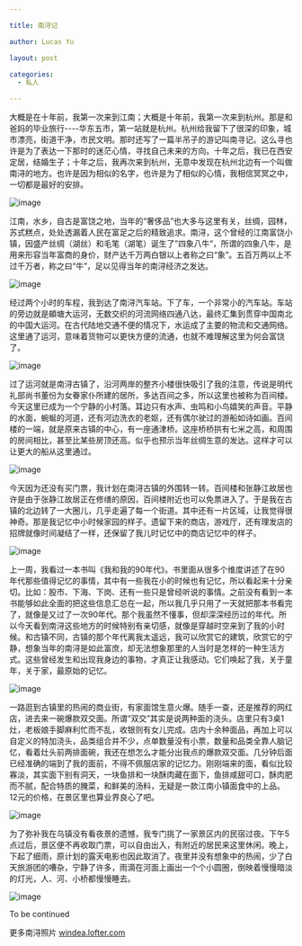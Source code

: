 ```yaml
---

title: 南浔记

author: Lucas Yu

layout: post

categories:
  - 私人

---
```


大概是在十年前，我第一次来到江南；大概是十年前，我第一次来到杭州。那是和爸妈的毕业旅行----华东五市，第一站就是杭州。杭州给我留下了很深的印象，城市漂亮，街道干净，市民文明。那时还写了一篇半吊子的游记叫南寻记。这么寻也许是为了表达一下那时的迷茫心情，寻找自己未来的方向。十年之后，我已在西安定居，结婚生子；十年之后，我再次来到杭州，无意中发现在杭州北边有一个叫做南浔的地方。也许是因为相似的名字，也许是为了相似的心情，我相信冥冥之中，一切都是最好的安排。

![image](http://www.iamyuchao.com/wp-content/uploads/2018/NanXun/1.jpeg)

江南，水乡，自古是富饶之地，当年的“奢侈品”也大多与这里有关，丝绸，园林，苏式糕点，处处透漏着人民在富足之后的精致追求。南浔，这个曾经的江南富饶小镇，因盛产丝绸（湖丝）和毛笔（湖笔）诞生了”四象八牛“，所谓的四象八牛，是用来形容当年富商的身价，财产达千万两白银以上者称之曰“象”。五百万两以上不过千万者，称之曰“牛”，足以见得当年的南浔经济之发达。

![image](http://www.iamyuchao.com/wp-content/uploads/2018/NanXun/2.jpeg)

经过两个小时的车程，我到达了南浔汽车站。下了车，一个非常小的汽车站。车站的旁边就是頔塘大运河，无数交织的河流网络四通八达，最终汇集到贯穿中国南北的中国大运河。在古代陆地交通不便的情况下，水运成了主要的物流和交通网络。这里通了运河，意味着货物可以更快方便的流通，也就不难理解这里为何会富饶了。

![image](http://www.iamyuchao.com/wp-content/uploads/2018/NanXun/3.jpeg)

过了运河就是南浔古镇了，沿河两岸的整齐小楼很快吸引了我的注意，传说是明代礼部尚书董份为女眷家仆所建的居所，多达百间之多，所以这里也被称为百间楼。今天这里已成为一个宁静的小村落。耳边只有水声、虫鸣和小鸟嬉笑的声音。平静的水面，蜿蜒的河道，还有河边洗衣的老妪，还有偶尔驶过的游船如诗如画。百间楼的一端，就是原来古镇的中心，有一座通津桥。这座桥桥拱有七米之高，和周围的房间相比，甚至比某些房顶还高。似乎也预示当年丝绸生意的发达。这样才可以让更大的船从这里通过。

![image](http://www.iamyuchao.com/wp-content/uploads/2018/NanXun/4.jpeg)

今天因为还没有买门票，我计划在南浔古镇的外围转一转。百间楼和张静江故居也许是由于张静江故居正在修缮的原因，百间楼附近也可以免票进入了。于是我在古镇的北边转了一大圈儿，几乎走遍了每一个街道。其中还有一片区域，让我觉得很神奇。那是我记忆中小时候家园的样子。遗留下来的商店，游戏厅，还有理发店的招牌就像时间凝结了一样，还保留了我儿时记忆中的商店记忆中的样子。

![image](http://www.iamyuchao.com/wp-content/uploads/2018/NanXun/5.jpeg)

上一周，我看过一本书叫《我和我的90年代》。书里面从很多个维度讲述了在90年代那些值得记忆的事情，其中有一些我在小的时候也有记忆，所以看起来十分亲切。比如：股市、下海、下岗、还有一些只是曾经听说的事情。之前没有看到一本书能够如此全面的把这些信息汇总在一起，所以我几乎只用了一天就把那本书看完了，就像是又过了一次90年代。那个我虽然不懂事，但却深深经历过的年代。所以今天看到南浔这些地方的时候特别有亲切感，就像是穿越时空来到了我的小时候。和古镇不同，古镇的那个年代离我太遥远，我可以欣赏它的建筑，欣赏它的宁静，想象当年的南浔是如此富庶，却无法想象那里的人当时是怎样的一种生活方式。这些曾经发生和出现我身边的事物，才真正让我感动。它们唤起了我，关于童年，关于家，最原始的记忆。

![image](http://www.iamyuchao.com/wp-content/uploads/2018/NanXun/8.jpeg)

一路逛到古镇里的热闹的商业街，有家面馆生意火爆。随手一查，还是推荐的网红店，进去来一碗爆款双交面。所谓“双交”其实是说两种面的浇头。店里只有3桌1灶，老板娘手脚麻利忙而不乱，收银则有女儿完成。店内十余种面品，再加上可以自定义的特加浇头，品类组合并不少，点单数量没有小票，数量和品类全靠人脑记忆，看着灶头前两排面碗，我还在想怎么才能分出我点的爆款双交面。几分钟后面已经准确的端到了我的面前，不得不佩服店家的记忆力。刚刚端来的面，看似比较寡淡，其实面下别有洞天，一块鱼排和一块酥肉藏在面下，鱼排咸甜可口，酥肉肥而不腻，配合特质的腌菜，和鲜美的汤料，无疑是一款江南小镇面食中的上品。12元的价格，在景区里也算业界良心了吧。

![image](http://www.iamyuchao.com/wp-content/uploads/2018/NanXun/6.jpeg)

为了弥补我在乌镇没有看夜景的遗憾，我专门挑了一家景区内的民宿过夜。下午5点过后，景区便不再收取门票，可以自由出入，有附近的居民来这里休闲。晚上，下起了细雨，原计划的露天电影也因此取消了。夜里并没有想象中的热闹，少了白天旅游团的嘈杂，宁静了许多，雨滴在河面上画出一个个小圆圈，倒映着慢慢暗淡的灯光，人、河、小桥都慢慢睡去。

![image](http://www.iamyuchao.com/wp-content/uploads/2018/NanXun/7.jpeg)

To be continued

更多南浔照片 <a href="http://windea.lofter.com" target="_blank">windea.lofter.com</a>

